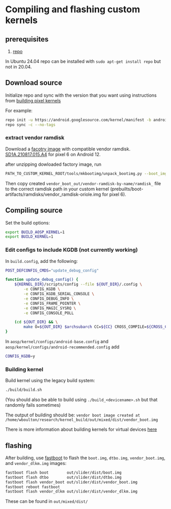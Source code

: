 <!--add more detail-->

# Compiling and flashing custom kernels

## prerequisites
  1) [repo](https://gerrit.googlesource.com/git-repo/+/refs/heads/main/README.md)

In Ubuntu 24.04 repo can be installed with `sudo apt-get install repo` but not in 20.04. 

## Download source 
Initialize repo and sync with the version that you want using instructions from [building pixel kernels](https://source.android.com/docs/setup/build/building-pixel-kernels)

For example:
```bash
repo init -u https://android.googlesource.com/kernel/manifest -b android-gs-raviole-5.10-android12-d1
repo sync -c --no-tags
```

### extract vendor ramdisk
Download a [facotry image](https://developers.google.com/android/images) with compatible vendor ramdisk. [SD1A.210817.015.A4](https://dl.google.com/dl/android/aosp/oriole-sd1a.210817.015.a4-factory-074b7f51.zip) for pixel 6 on Android 12.

after unzipping dowloaded factory image, run 
```bash
PATH_TO_CUSTOM_KERNEL_ROOT/tools/mkbootimg/unpack_bootimg.py --boot_img vendor_boot.img --out vendor_boot_out
```
Then copy created `vendor_boot_out/vendor-ramdisk-by-name/ramdisk_` file to the correct ramdisk path in your custom kernel (prebuilts/boot-artifacts/ramdisks/vendor_ramdisk-oriole.img for pixel 6).

## Compiling source
Set the build options:

```sh
export BUILD_AOSP_KERNEL=1
export BUILD_KERNEL=1
```

### Edit configs to include KGDB (not currently working)

In `build.config`, add the following:

```sh
POST_DEFCONFIG_CMDS="update_debug_config"

function update_debug_config() {
    ${KERNEL_DIR}/scripts/config --file ${OUT_DIR}/.config \
        -e CONFIG_KGDB \
        -e CONFIG_KGDB_SERIAL_CONSOLE \
        -e CONFIG_DEBUG_INFO \
        -e CONFIG_FRAME_POINTER \
        -e CONFIG_MAGIC_SYSRQ \
        -e CONFIG_CONSOLE_POLL

    (cd ${OUT_DIR} && \
        make O=${OUT_DIR} $archsubarch CC=${CC} CROSS_COMPILE=${CROSS_COMPILE} olddefconfig)
}
``` 

In `aosp/kernel/configs/android-base.config` and `aosp/kernel/configs/android-recommended.config` add
```sh
CONFIG_KGDB=y
```

### Building kernel
Build kernel using the legacy build system: 
```bash 
./build/build.sh
```

(You should also be able to build using `./build_<devicename>.sh` but that randomly fails sometimes)

The output of building should be:
```vendor boot image created at /home/wboulton/research/kernel_build/out/mixed/dist/vendor_boot.img```

There is more information about building kernels for virtual devices [here](https://source.android.com/docs/setup/build/building-kernels)


## flashing
After building, use [fastboot](https://source.android.com/docs/setup/test/running) to flash the `boot.img`, `dtbo.img`, `vendor_boot.img`, and `vendor_dlkm.img` images:
```bash
fastboot flash boot        out/slider/dist/boot.img
fastboot flash dtbo        out/slider/dist/dtbo.img
fastboot flash vendor_boot out/slider/dist/vendor_boot.img
fastboot reboot fastboot
fastboot flash vendor_dlkm out/slider/dist/vendor_dlkm.img
```

These can be found in `out/mixed/dist/`
